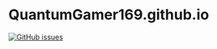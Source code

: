 # QuantumGamer169.github.io
[![GitHub issues](https://img.shields.io/github/issues/QuantumGamer169/QuantumGamer169.github.io)](https://github.com/QuantumGamer169/QuantumGamer169.github.io/issues)
